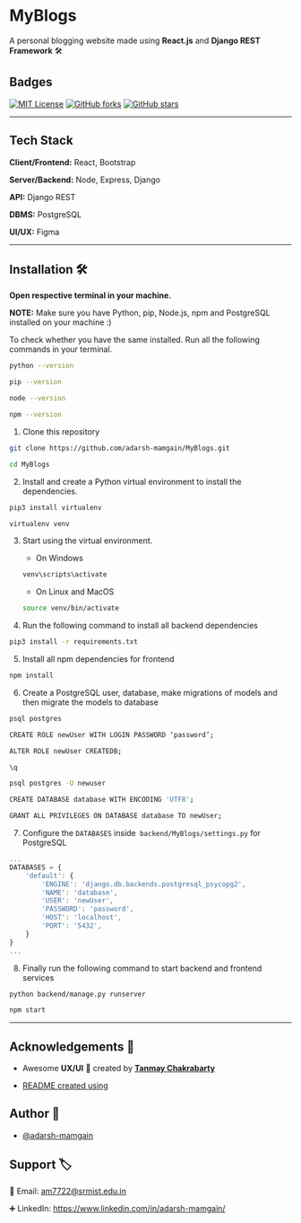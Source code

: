 # MyBlogs

A personal blogging website made using **React.js** and **Django REST Framework** 🛠


## Badges

[![MIT License](https://img.shields.io/badge/License-MIT-green?style=for-the-badge&logo=github)](https://img.shields.io/github/license/adarsh-mamgain/MyBlogs/blob/main/LICENSE)
[![GitHub forks](https://img.shields.io/github/forks/adarsh-mamgain/MyBlogs?style=for-the-badge)]()
[![GitHub stars](https://img.shields.io/github/stars/adarsh-mamgain/MyBlogs?style=for-the-badge)]()

---

## Tech Stack

**Client/Frontend:** React, Bootstrap

**Server/Backend:** Node, Express, Django

**API:** Django REST

**DBMS:** PostgreSQL

**UI/UX:** Figma

---

## Installation 🛠

**Open respective terminal in your machine.**

**NOTE:** Make sure you have Python, pip, Node.js, npm and PostgreSQL installed on your machine :)

To check whether you have the same installed. Run all the following commands in your terminal.

```sh
python --version

pip --version

node --version

npm --version
```

1. Clone this repository

```sh
git clone https://github.com/adarsh-mamgain/MyBlogs.git

cd MyBlogs
```
    
2. Install and create a Python virtual environment to install the dependencies.

```sh
pip3 install virtualenv

virtualenv venv
```

3. Start using the virtual environment.

    - On Windows
    ```sh
    venv\scripts\activate
    ```
        
    - On Linux and MacOS
    ```sh
    source venv/bin/activate
    ```

4. Run the following command to install all backend dependencies
```sh 
pip3 install -r requirements.txt
```

5. Install all npm dependencies for frontend
```sh
npm install
```

6. Create a PostgreSQL user, database, make migrations of models and then migrate the models to database
```sh
psql postgres

CREATE ROLE newUser WITH LOGIN PASSWORD ‘password’;

ALTER ROLE newUser CREATEDB;

\q

psql postgres -U newuser

CREATE DATABASE database WITH ENCODING 'UTF8';

GRANT ALL PRIVILEGES ON DATABASE database TO newUser;

```

7. Configure the `DATABASES` inside` backend/MyBlogs/settings.py` for PostgreSQL
```js
...
DATABASES = {
    'default': {
        'ENGINE': 'django.db.backends.postgresql_psycopg2',
        'NAME': 'database',
        'USER': 'newUser',
        'PASSWORD': 'password',
        'HOST': 'localhost',
        'PORT': '5432',
    }
}
...
```

8. Finally run the following command to start backend and frontend services 
```sh
python backend/manage.py runserver

npm start
```

---

## Acknowledgements 📑

- Awesome **UX/UI** 🎨 created by [**Tanmay Chakrabarty**](https://github.com/tanmaychk)

- [README created using](https://readme.so/editor)


## Author 🧑

- [@adarsh-mamgain](https://github.com/adarsh-mamgain)


## Support 🏷️

📧 Email: am7722@srmist.edu.in

➕ LinkedIn: https://www.linkedin.com/in/adarsh-mamgain/
  